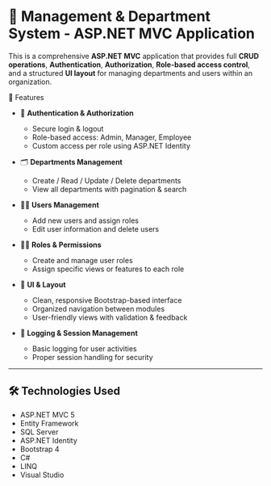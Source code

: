 # 🏢 Management & Department System - ASP.NET MVC Application

This is a comprehensive **ASP.NET MVC** application that provides full **CRUD operations**, **Authentication**, **Authorization**, **Role-based access control**, and a structured **UI layout** for managing departments and users within an organization.

📌 Features

- 🔐 **Authentication & Authorization**
  - Secure login & logout
  - Role-based access: Admin, Manager, Employee
  - Custom access per role using ASP.NET Identity

- 🗂️ **Departments Management**
  - Create / Read / Update / Delete departments
  - View all departments with pagination & search

- 👨‍💼 **Users Management**
  - Add new users and assign roles
  - Edit user information and delete users

- 🧑‍⚖️ **Roles & Permissions**
  - Create and manage user roles
  - Assign specific views or features to each role

- 🎨 **UI & Layout**
  - Clean, responsive Bootstrap-based interface
  - Organized navigation between modules
  - User-friendly views with validation & feedback

- 📄 **Logging & Session Management**
  - Basic logging for user activities
  - Proper session handling for security

---

## 🛠️ Technologies Used

- ASP.NET MVC 5
- Entity Framework
- SQL Server
- ASP.NET Identity
- Bootstrap 4
- C#
- LINQ
- Visual Studio


